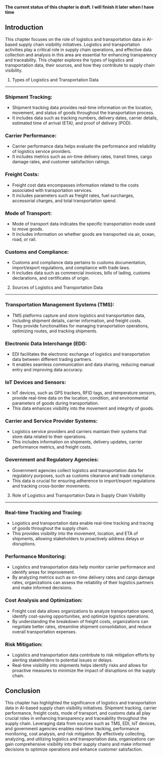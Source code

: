 **The current status of this chapter is draft. I will finish it later when I have time**

Introduction
------------

This chapter focuses on the role of logistics and transportation data in AI-based supply chain visibility initiatives. Logistics and transportation activities play a critical role in supply chain operations, and effective data collection and analysis in this area are essential for enhancing transparency and traceability. This chapter explores the types of logistics and transportation data, their sources, and how they contribute to supply chain visibility.

1. Types of Logistics and Transportation Data
---------------------------------------------

### Shipment Tracking:

* Shipment tracking data provides real-time information on the location, movement, and status of goods throughout the transportation process.
* It includes data such as tracking numbers, delivery dates, carrier details, estimated time of arrival (ETA), and proof of delivery (POD).

### Carrier Performance:

* Carrier performance data helps evaluate the performance and reliability of logistics service providers.
* It includes metrics such as on-time delivery rates, transit times, cargo damage rates, and customer satisfaction ratings.

### Freight Costs:

* Freight cost data encompasses information related to the costs associated with transportation services.
* It includes parameters such as freight rates, fuel surcharges, accessorial charges, and total transportation spend.

### Mode of Transport:

* Mode of transport data indicates the specific transportation mode used to move goods.
* It includes information on whether goods are transported via air, ocean, road, or rail.

### Customs and Compliance:

* Customs and compliance data pertains to customs documentation, import/export regulations, and compliance with trade laws.
* It includes data such as commercial invoices, bills of lading, customs declarations, and certificates of origin.

2. Sources of Logistics and Transportation Data
-----------------------------------------------

### Transportation Management Systems (TMS):

* TMS platforms capture and store logistics and transportation data, including shipment details, carrier information, and freight costs.
* They provide functionalities for managing transportation operations, optimizing routes, and tracking shipments.

### Electronic Data Interchange (EDI):

* EDI facilitates the electronic exchange of logistics and transportation data between different trading partners.
* It enables seamless communication and data sharing, reducing manual entry and improving data accuracy.

### IoT Devices and Sensors:

* IoT devices, such as GPS trackers, RFID tags, and temperature sensors, provide real-time data on the location, condition, and environmental parameters of goods during transportation.
* This data enhances visibility into the movement and integrity of goods.

### Carrier and Service Provider Systems:

* Logistics service providers and carriers maintain their systems that store data related to their operations.
* This includes information on shipments, delivery updates, carrier performance metrics, and freight costs.

### Government and Regulatory Agencies:

* Government agencies collect logistics and transportation data for regulatory purposes, such as customs clearance and trade compliance.
* This data is crucial for ensuring adherence to import/export regulations and tracking cross-border movements.

3. Role of Logistics and Transportation Data in Supply Chain Visibility
-----------------------------------------------------------------------

### Real-time Tracking and Tracing:

* Logistics and transportation data enable real-time tracking and tracing of goods throughout the supply chain.
* This provides visibility into the movement, location, and ETA of shipments, allowing stakeholders to proactively address delays or disruptions.

### Performance Monitoring:

* Logistics and transportation data help monitor carrier performance and identify areas for improvement.
* By analyzing metrics such as on-time delivery rates and cargo damage rates, organizations can assess the reliability of their logistics partners and make informed decisions.

### Cost Analysis and Optimization:

* Freight cost data allows organizations to analyze transportation spend, identify cost-saving opportunities, and optimize logistics operations.
* By understanding the breakdown of freight costs, organizations can negotiate better rates, streamline shipment consolidation, and reduce overall transportation expenses.

### Risk Mitigation:

* Logistics and transportation data contribute to risk mitigation efforts by alerting stakeholders to potential issues or delays.
* Real-time visibility into shipments helps identify risks and allows for proactive measures to minimize the impact of disruptions on the supply chain.

Conclusion
----------

This chapter has highlighted the significance of logistics and transportation data in AI-based supply chain visibility initiatives. Shipment tracking, carrier performance, freight costs, mode of transport, and customs data all play crucial roles in enhancing transparency and traceability throughout the supply chain. Leveraging data from sources such as TMS, EDI, IoT devices, and government agencies enables real-time tracking, performance monitoring, cost analysis, and risk mitigation. By effectively collecting, analyzing, and utilizing logistics and transportation data, organizations can gain comprehensive visibility into their supply chains and make informed decisions to optimize operations and enhance customer satisfaction.
